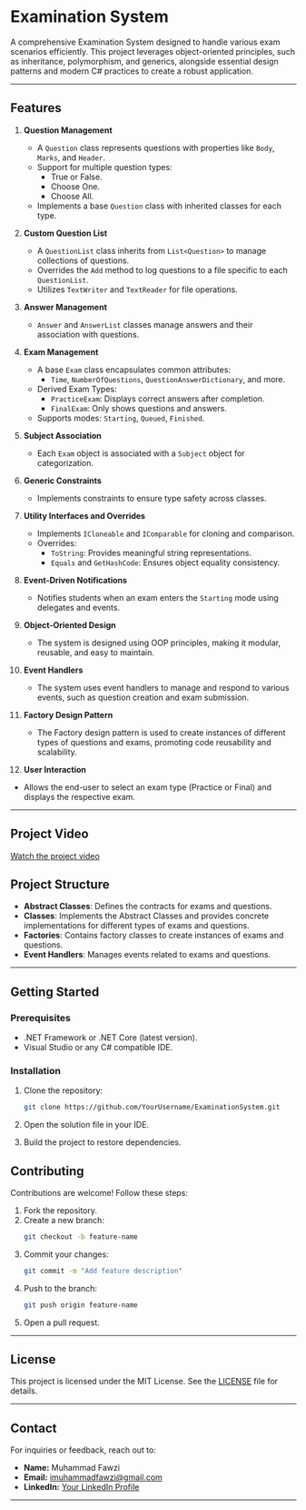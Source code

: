 # Examination System

A comprehensive Examination System designed to handle various exam scenarios efficiently. This project leverages object-oriented principles, such as inheritance, polymorphism, and generics, alongside essential design patterns and modern C# practices to create a robust application.

---

## Features

1. **Question Management**
   - A `Question` class represents questions with properties like `Body`, `Marks`, and `Header`.
   - Support for multiple question types:
     - True or False.
     - Choose One.
     - Choose All.
   - Implements a base `Question` class with inherited classes for each type.

2. **Custom Question List**
   - A `QuestionList` class inherits from `List<Question>` to manage collections of questions.
   - Overrides the `Add` method to log questions to a file specific to each `QuestionList`.
   - Utilizes `TextWriter` and `TextReader` for file operations.

3. **Answer Management**
   - `Answer` and `AnswerList` classes manage answers and their association with questions.

4. **Exam Management**
   - A base `Exam` class encapsulates common attributes:
     - `Time`, `NumberOfQuestions`, `QuestionAnswerDictionary`, and more.
   - Derived Exam Types:
     - `PracticeExam`: Displays correct answers after completion.
     - `FinalExam`: Only shows questions and answers.
   - Supports modes: `Starting`, `Queued`, `Finished`.

5. **Subject Association**
   - Each `Exam` object is associated with a `Subject` object for categorization.

6. **Generic Constraints**
   - Implements constraints to ensure type safety across classes.

7. **Utility Interfaces and Overrides**
   - Implements `ICloneable` and `IComparable` for cloning and comparison.
   - Overrides:
     - `ToString`: Provides meaningful string representations.
     - `Equals` and `GetHashCode`: Ensures object equality consistency.

8. **Event-Driven Notifications**
   - Notifies students when an exam enters the `Starting` mode using delegates and events.

9. **Object-Oriented Design**
   - The system is designed using OOP principles, making it modular, reusable, and easy to maintain.

10. **Event Handlers**
    - The system uses event handlers to manage and respond to various events, such as question creation and exam submission.

11. **Factory Design Pattern**
    - The Factory design pattern is used to create instances of different types of questions and exams, promoting code reusability and scalability.

12. **User Interaction**
   - Allows the end-user to select an exam type (Practice or Final) and displays the respective exam.


---
## Project Video
[Watch the project video](https://drive.google.com/file/d/1vYdLUWisZKYExDY-_T5RfDTpH2keaA6_/view?usp=sharing)

## Project Structure

- **Abstract Classes**: Defines the contracts for exams and questions.
- **Classes**: Implements the Abstract Classes and provides concrete implementations for different types of exams and questions.
- **Factories**: Contains factory classes to create instances of exams and questions.
- **Event Handlers**: Manages events related to exams and questions.

---

## Getting Started

### Prerequisites
- .NET Framework or .NET Core (latest version).
- Visual Studio or any C# compatible IDE.

### Installation
1. Clone the repository:
   ```bash
   git clone https://github.com/YourUsername/ExaminationSystem.git
   ```
2. Open the solution file in your IDE.

3. Build the project to restore dependencies.



## Contributing

Contributions are welcome! Follow these steps:
1. Fork the repository.
2. Create a new branch:
   ```bash
   git checkout -b feature-name
   ```
3. Commit your changes:
   ```bash
   git commit -m "Add feature description"
   ```
4. Push to the branch:
   ```bash
   git push origin feature-name
   ```
5. Open a pull request.

---

## License

This project is licensed under the MIT License. See the [LICENSE](LICENSE) file for details.

---

## Contact

For inquiries or feedback, reach out to:

- **Name:** Muhammad Fawzi
- **Email:** imuhammadfawzi@gmail.com
- **LinkedIn:** [Your LinkedIn Profile](https://www.linkedin.com/in/imuhammadfawzi)

---
